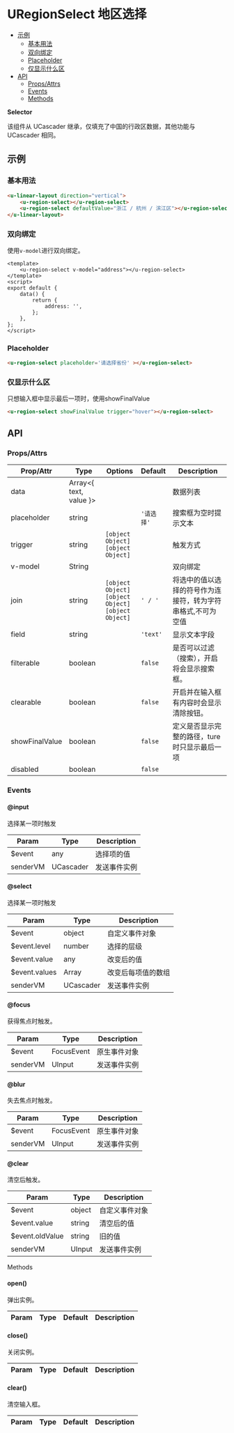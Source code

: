 <!-- 该 README.md 根据 api.yaml 和 docs/*.md 自动生成，为了方便在 GitHub 和 NPM 上查阅。如需修改，请查看源文件 -->

# URegionSelect 地区选择

- [示例](#示例)
    - [基本用法](#基本用法)
    - [双向绑定](#双向绑定)
    - [Placeholder](#placeholder)
    - [仅显示什么区](#仅显示什么区)
- [API]()
    - [Props/Attrs](#propsattrs)
    - [Events](#events)
    - [Methods](#methods)

**Selector**

该组件从 UCascader 继承，仅填充了中国的行政区数据，其他功能与 UCascader 相同。

## 示例
### 基本用法

``` html
<u-linear-layout direction="vertical">
    <u-region-select></u-region-select>
    <u-region-select defaultValue="浙江 / 杭州 / 滨江区"></u-region-select>
</u-linear-layout>
```

### 双向绑定

使用`v-model`进行双向绑定。

```vue
<template>
    <u-region-select v-model="address"></u-region-select>
</template>
<script>
export default {
    data() {
        return {
            address: '',
        };
    },
};
</script>
```

### Placeholder

``` html
<u-region-select placeholder='请选择省份' ></u-region-select>
```


### 仅显示什么区

只想输入框中显示最后一项时，使用showFinalValue

``` html
<u-region-select showFinalValue trigger="hover"></u-region-select>
```
## API
### Props/Attrs

| Prop/Attr | Type | Options | Default | Description |
| --------- | ---- | ------- | ------- | ----------- |
| data | Array\<{ text, value }\> |  |  | 数据列表 |
| placeholder | string |  | `'请选择'` | 搜索框为空时提示文本 |
| trigger | string | `[object Object]`<br/>`[object Object]` |  | 触发方式 |
| v-model | String |  |  | 双向绑定 |
| join | string | `[object Object]`<br/>`[object Object]`<br/>`[object Object]` | `' / '` | 将选中的值以选择的符号作为连接符，转为字符串格式,不可为空值 |
| field | string |  | `'text'` | 显示文本字段 |
| filterable | boolean |  | `false` | 是否可以过滤（搜索），开启将会显示搜索框。 |
| clearable | boolean |  | `false` | 开启并在输入框有内容时会显示清除按钮。 |
| showFinalValue | boolean |  | `false` | 定义是否显示完整的路径，ture时只显示最后一项 |
| disabled | boolean |  | `false` |  |

### Events

#### @input

选择某一项时触发

| Param | Type | Description |
| ----- | ---- | ----------- |
| $event | any | 选择项的值 |
| senderVM | UCascader | 发送事件实例 |

#### @select

选择某一项时触发

| Param | Type | Description |
| ----- | ---- | ----------- |
| $event | object | 自定义事件对象 |
| $event.level | number | 选择的层级 |
| $event.value | any | 改变后的值 |
| $event.values | Array | 改变后每项值的数组 |
| senderVM | UCascader | 发送事件实例 |

#### @focus

获得焦点时触发。

| Param | Type | Description |
| ----- | ---- | ----------- |
| $event | FocusEvent | 原生事件对象 |
| senderVM | UInput | 发送事件实例 |

#### @blur

失去焦点时触发。

| Param | Type | Description |
| ----- | ---- | ----------- |
| $event | FocusEvent | 原生事件对象 |
| senderVM | UInput | 发送事件实例 |

#### @clear

清空后触发。

| Param | Type | Description |
| ----- | ---- | ----------- |
| $event | object | 自定义事件对象 |
| $event.value | string | 清空后的值 |
| $event.oldValue | string | 旧的值 |
| senderVM | UInput | 发送事件实例 |

Methods

#### open()

弹出实例。

| Param | Type | Default | Description |
| ----- | ---- | ------- | ----------- |

#### close()

关闭实例。

| Param | Type | Default | Description |
| ----- | ---- | ------- | ----------- |

#### clear()

清空输入框。

| Param | Type | Default | Description |
| ----- | ---- | ------- | ----------- |

